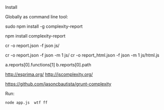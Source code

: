 
Install


Globally as command line tool:

sudo npm install -g complexity-report


npm install complexity-report



cr -o report.json -f json js/


cr -o report.json -f json -m 1  js/
cr -o report_html.json -f json -m 1  js/html.js






a.reports[0].functions[1]
b.reports[0].path



http://esprima.org/
http://jscomplexity.org/



https://github.com/jasoncbautista/grunt-complexity


Run:
```
node app.js  wtf ff

```

